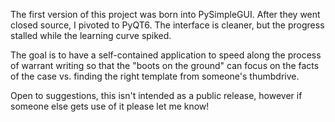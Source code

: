 The first version of this project was born into PySimpleGUI. After they went closed source, I pivoted to PyQT6. The interface is cleaner, but the progress stalled while the learning curve spiked.

The goal is to have a self-contained application to speed along the process of warrant writing so that the "boots on the ground" can focus on the facts of the case vs. finding the right template from someone's thumbdrive. 

Open to suggestions, this isn't intended as a public release, however if someone else gets use of it please let me know!
